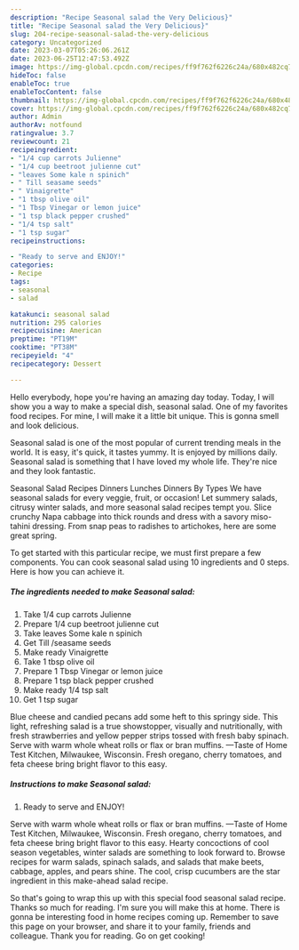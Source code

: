 ```yaml
---
description: "Recipe Seasonal salad the Very Delicious}"
title: "Recipe Seasonal salad the Very Delicious}"
slug: 204-recipe-seasonal-salad-the-very-delicious
category: Uncategorized
date: 2023-03-07T05:26:06.261Z
date: 2023-06-25T12:47:53.492Z
image: https://img-global.cpcdn.com/recipes/ff9f762f6226c24a/680x482cq70/seasonal-salad-recipe-main-photo.jpg
hideToc: false
enableToc: true
enableTocContent: false
thumbnail: https://img-global.cpcdn.com/recipes/ff9f762f6226c24a/680x482cq70/seasonal-salad-recipe-main-photo.jpg
cover: https://img-global.cpcdn.com/recipes/ff9f762f6226c24a/680x482cq70/seasonal-salad-recipe-main-photo.jpg
author: Admin
authorAv: notfound
ratingvalue: 3.7
reviewcount: 21
recipeingredient:
- "1/4 cup carrots Julienne"
- "1/4 cup beetroot julienne cut"
- "leaves Some kale n spinich"
- " Till seasame seeds"
- " Vinaigrette"
- "1 tbsp olive oil"
- "1 Tbsp Vinegar or lemon juice"
- "1 tsp black pepper crushed"
- "1/4 tsp salt"
- "1 tsp sugar"
recipeinstructions:

- "Ready to serve and ENJOY!"
categories:
- Recipe
tags:
- seasonal
- salad

katakunci: seasonal salad 
nutrition: 295 calories
recipecuisine: American
preptime: "PT19M"
cooktime: "PT38M"
recipeyield: "4"
recipecategory: Dessert

---
```



Hello everybody, hope you're having an amazing day today. Today, I will show you a way to make a special dish, seasonal salad. One of my favorites food recipes. For mine, I will make it a little bit unique. This is gonna smell and look delicious.

Seasonal salad is one of the most popular of current trending meals in the world. It is easy, it's quick, it tastes yummy. It is enjoyed by millions daily. Seasonal salad is something that I have loved my whole life. They're nice and they look fantastic.

Seasonal Salad Recipes Dinners Lunches Dinners By Types We have seasonal salads for every veggie, fruit, or occasion! Let summery salads, citrusy winter salads, and more seasonal salad recipes tempt you. Slice crunchy Napa cabbage into thick rounds and dress with a savory miso-tahini dressing. From snap peas to radishes to artichokes, here are some great spring.


To get started with this particular recipe, we must first prepare a few components. You can cook seasonal salad using 10 ingredients and 0 steps. Here is how you can achieve it.

<!--inarticleads1-->

##### The ingredients needed to make Seasonal salad:

1. Take 1/4 cup carrots Julienne
1. Prepare 1/4 cup beetroot julienne cut
1. Take leaves Some kale n spinich
1. Get  Till /seasame seeds
1. Make ready  Vinaigrette
1. Take 1 tbsp olive oil
1. Prepare 1 Tbsp Vinegar or lemon juice
1. Prepare 1 tsp black pepper crushed
1. Make ready 1/4 tsp salt
1. Get 1 tsp sugar


Blue cheese and candied pecans add some heft to this springy side. This light, refreshing salad is a true showstopper, visually and nutritionally, with fresh strawberries and yellow pepper strips tossed with fresh baby spinach. Serve with warm whole wheat rolls or flax or bran muffins. —Taste of Home Test Kitchen, Milwaukee, Wisconsin. Fresh oregano, cherry tomatoes, and feta cheese bring bright flavor to this easy. 

<!--inarticleads2-->

##### Instructions to make Seasonal salad:


1. Ready to serve and ENJOY!

Serve with warm whole wheat rolls or flax or bran muffins. —Taste of Home Test Kitchen, Milwaukee, Wisconsin. Fresh oregano, cherry tomatoes, and feta cheese bring bright flavor to this easy. Hearty concoctions of cool season vegetables, winter salads are something to look forward to. Browse recipes for warm salads, spinach salads, and salads that make beets, cabbage, apples, and pears shine. The cool, crisp cucumbers are the star ingredient in this make-ahead salad recipe. 

So that's going to wrap this up with this special food seasonal salad recipe. Thanks so much for reading. I'm sure you will make this at home. There is gonna be interesting food in home recipes coming up. Remember to save this page on your browser, and share it to your family, friends and colleague. Thank you for reading. Go on get cooking!
